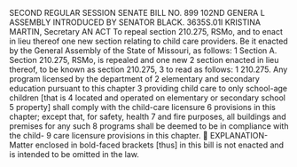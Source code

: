 SECOND REGULAR SESSION
SENATE BILL NO. 899
102ND GENERA L ASSEMBLY
INTRODUCED BY SENATOR BLACK.
3635S.01I KRISTINA MARTIN, Secretary
AN ACT
To repeal section 210.275, RSMo, and to enact in lieu thereof one new section relating to child
care providers.
Be it enacted by the General Assembly of the State of Missouri, as follows:
1 Section A. Section 210.275, RSMo, is repealed and one new
2 section enacted in lieu thereof, to be known as section 210.275,
3 to read as follows:
1 210.275. Any program licensed by the department of
2 elementary and secondary education pursuant to this chapter
3 providing child care to only school-age children [that is
4 located and operated on elementary or secondary school
5 property] shall comply with the child-care licensure
6 provisions in this chapter; except that, for safety, health
7 and fire purposes, all buildings and premises for any such
8 programs shall be deemed to be in compliance with the child-
9 care licensure provisions in this chapter.

EXPLANATION-Matter enclosed in bold-faced brackets [thus] in this bill is not enacted
and is intended to be omitted in the law.
